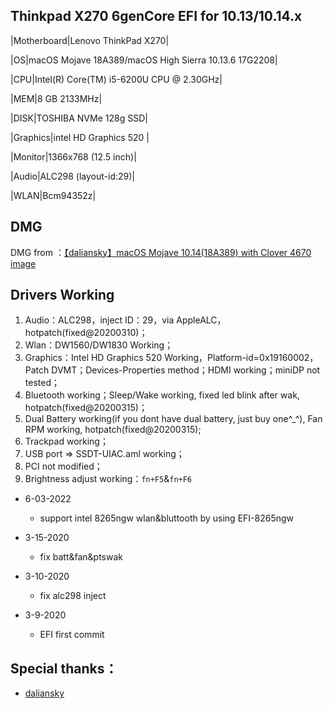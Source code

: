 ## Thinkpad X270 6genCore EFI for 10.13/10.14.x


|Motherboard|Lenovo ThinkPad X270|

|OS|macOS Mojave 18A389/macOS High Sierra 10.13.6 17G2208|

|CPU|Intel(R) Core(TM) i5-6200U CPU @ 2.30GHz|

|MEM|8 GB  2133MHz|

|DISK|TOSHIBA NVMe 128g SSD|

|Graphics|intel HD Graphics 520 |

|Monitor|1366x768 (12.5 inch)|

|Audio|ALC298 (layout-id:29)|

|WLAN|Bcm94352z|

## DMG
DMG from ：[【daliansky】macOS Mojave 10.14(18A389) with Clover 4670 image](https://blog.daliansky.net/macOS-Mojave-10.14-18A389-Release-with-Clover-4670-original-mirror.html)

## Drivers Working
1. Audio：ALC298，inject ID：29，via AppleALC，hotpatch(fixed@20200310)；
2. Wlan：DW1560/DW1830 Working；
3. Graphics：Intel HD Graphics 520 Working，Platform-id=0x19160002，Patch DVMT；Devices-Properties method；HDMI working；miniDP not tested；
4. Bluetooth working；Sleep/Wake working, fixed led blink after wak, hotpatch(fixed@20200315)；
5. Dual Battery working(if you dont have dual battery, just buy one^_^), Fan RPM working, hotpatch(fixed@20200315);
6. Trackpad working；
7. USB port => SSDT-UIAC.aml working；
8. PCI not modified；
9. Brightness adjust working：`fn+F5`&`fn+F6`

- 6-03-2022

  - support intel 8265ngw wlan&bluttooth by using EFI-8265ngw

- 3-15-2020

  - fix batt&fan&ptswak 

- 3-10-2020

  - fix alc298 inject 

- 3-9-2020

  - EFI first commit

## Special thanks：
- [daliansky](https://github.com/daliansky) 
